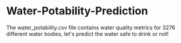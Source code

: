 # Water-Potability-Prediction
 The water_potability.csv file contains water quality metrics for 3276 different water bodies, let's predict the water safe to drink or not!

